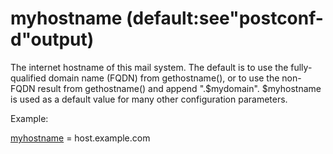 # myhostname (default:see"postconf-d"output) 


The internet hostname of this mail system. The default is to use
the fully-qualified domain name (FQDN) from gethostname(), or to
use the non-FQDN result from gethostname() and append ".$mydomain".
$myhostname is used as a default value for many other configuration
parameters.  


Example:



<a href="postconf.5.html#myhostname">myhostname</a> = host.example.com



